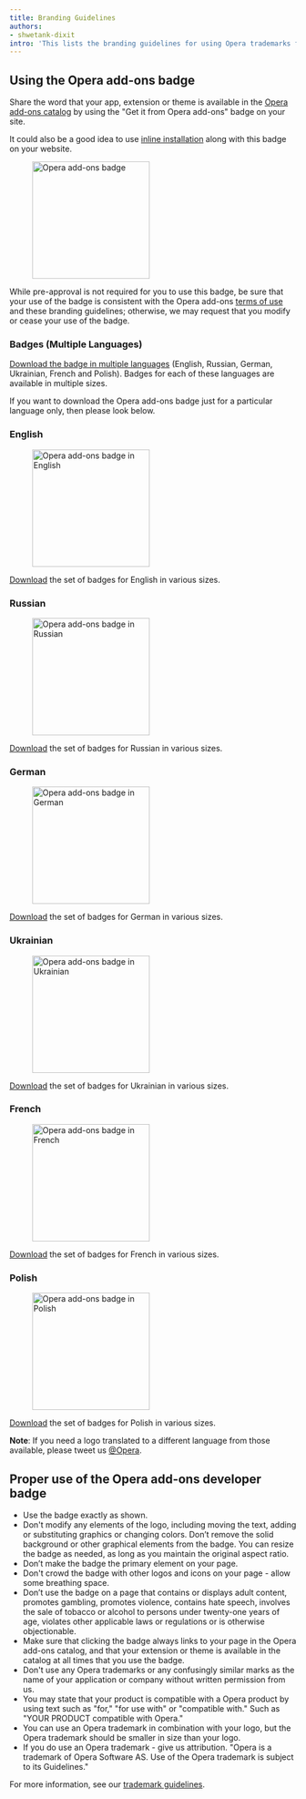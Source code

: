 ```yaml
---
title: Branding Guidelines
authors:
- shwetank-dixit
intro: 'This lists the branding guidelines for using Opera trademarks for your applications.'
---
```


## Using the Opera add-ons badge

Share the word that your app, extension or theme is available in the [Opera add-ons catalog](https://addons.opera.com) by using the "Get it from Opera add-ons" badge on your site.

It could also be a good idea to use [inline installation](/extensions/inline-installation/) along with this badge on your website.

<figure block="figure">
<img elem="media" src="{{ page.id }}/addons_206x58_en@2x.png" alt="Opera add-ons badge" width="206">
</figure>

While pre-approval is not required for you to use this badge, be sure that your use of the badge is consistent with the Opera add-ons [terms of use](https://addons.opera.com/developer/terms/) and these branding guidelines; otherwise, we may request that you modify or cease your use of the badge.

### Badges (Multiple Languages)

[Download the badge in multiple languages](opera_addons_badge_multiple_languages.zip) (English, Russian, German, Ukrainian, French and Polish). Badges for each of these languages are available in multiple sizes.

If you want to download the Opera add-ons badge just for a particular language only, then please look below.

### English

<figure block="figure">
<img elem="media" src="{{ page.id }}/addons_206x58_en@2x.png" alt="Opera add-ons badge in English" width="206">
</figure>

[Download](opera_addons_badge_en.zip) the set of badges for English in various sizes.

### Russian

<figure block="figure">
<img elem="media" src="{{ page.id }}/addons_206x58_ru@2x.png" alt="Opera add-ons badge in Russian" width="206">
</figure>

[Download](opera_addons_badge_ru.zip) the set of badges for Russian in various sizes.

### German

<figure block="figure">
<img elem="media" src="{{ page.id }}/addons_206x58_de@2x.png" alt="Opera add-ons badge in German" width="206">
</figure>

[Download](opera_addons_badge_de.zip) the set of badges for German in various sizes.

### Ukrainian

<figure block="figure">
<img elem="media" src="{{ page.id }}/addons_206x58_uk@2x.png" alt="Opera add-ons badge in Ukrainian" width="206">
</figure>

[Download](opera_addons_badge_uk.zip) the set of badges for Ukrainian in various sizes.  

### French

<figure block="figure">
<img elem="media" src="{{ page.id }}/addons_206x58_fr@2x.png" alt="Opera add-ons badge in French" width="206">
</figure>

[Download](opera_addons_badge_fr.zip) the set of badges for French in various sizes.

### Polish

<figure block="figure">
<img elem="media" src="{{ page.id }}/addons_206x58_pl@2x.png" alt="Opera add-ons badge in Polish" width="206">
</figure>

[Download](opera_addons_badge_pl.zip) the set of badges for Polish in various sizes.


**Note**: If you need a logo translated to a different language from those available, please tweet us [@Opera](https://twitter.com/Opera).

## Proper use of the Opera add-ons developer badge

* Use the badge exactly as shown.
* Don't modify any elements of the logo, including moving the text, adding or substituting graphics or changing colors. Don’t remove the solid background or other graphical elements from the badge. You can resize the badge as needed, as long as you maintain the original aspect ratio.
* Don’t make the badge the primary element on your page.
* Don't crowd the badge with other logos and icons on your page - allow some breathing space.
* Don’t use the badge on a page that contains or displays adult content, promotes gambling, promotes violence, contains hate speech, involves the sale of tobacco or alcohol to persons under twenty-one years of age, violates other applicable laws or regulations or is otherwise objectionable.
* Make sure that clicking the badge always links to your page in the Opera add-ons catalog, and that your extension or theme is available in the catalog at all times that you use the badge.
* Don't use any Opera trademarks or any confusingly similar marks as the name of your application or company without written permission from us.
* You may state that your product is compatible with a Opera product by using text such as "for," "for use with" or "compatible with."  Such as "YOUR PRODUCT compatible with Opera."
* You can use an Opera trademark in combination with your logo, but the Opera trademark should be smaller in size than your logo.
* If you do use an Opera trademark - give us attribution.  "Opera is a trademark of Opera Software AS.  Use of the Opera trademark is subject to its Guidelines."

For more information, see our [trademark guidelines](http://www.operasoftware.com/press/trademark).
